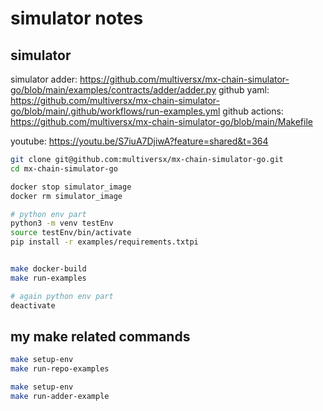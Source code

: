 # simulator notes
## simulator
simulator adder: https://github.com/multiversx/mx-chain-simulator-go/blob/main/examples/contracts/adder/adder.py
github yaml: https://github.com/multiversx/mx-chain-simulator-go/blob/main/.github/workflows/run-examples.yml
github actions: https://github.com/multiversx/mx-chain-simulator-go/blob/main/Makefile

youtube: https://youtu.be/S7iuA7DjiwA?feature=shared&t=364

```bash
git clone git@github.com:multiversx/mx-chain-simulator-go.git
cd mx-chain-simulator-go

docker stop simulator_image
docker rm simulator_image

# python env part
python3 -m venv testEnv
source testEnv/bin/activate
pip install -r examples/requirements.txtpi


make docker-build
make run-examples

# again python env part
deactivate
```


## my make related commands
```bash
make setup-env
make run-repo-examples

make setup-env
make run-adder-example
```
